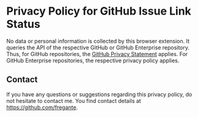 # Privacy Policy for GitHub Issue Link Status

No data or personal information is collected by this browser extension.
It queries the API of the respective GitHub or GitHub Enterprise repository.
Thus, for GitHub repositories, the [GitHub Privacy Statement](https://github.com/site/privacy) applies.
For GitHub Enterprise repositories, the respective privacy policy applies.

## Contact

If you have any questions or suggestions regarding this privacy policy, do not hesitate to contact me.
You find contact details at <https://github.com/fregante>.
